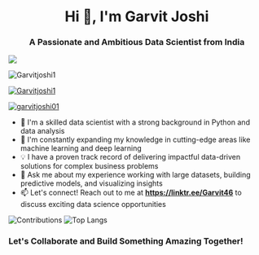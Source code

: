<h1 align="center">Hi 👋, I'm Garvit Joshi</h1>
<h3 align="center">A Passionate and Ambitious Data Scientist from India</h3>

![](https://th.bing.com/th/id/R.79397c9959948c605bb80482542ef08f?rik=ZtHgntcH3KNXKQ&riu=http%3a%2f%2fwww.arabnews.com%2fsites%2fdefault%2ffiles%2f2018%2f11%2f11%2f1365101-921132596.gif&ehk=zbYnAvizEuhZkHcUXmzstiMt8cYk6%2f8SzCmNTHucuEo%3d&risl=&pid=ImgRaw&r=0)

<p align="left"> <img src="https://komarev.com/ghpvc/?username=Garvitjoshi1&label=Profile%20views&color=0e75b6&style=flat" alt="Garvitjoshi1" /> </p>

<p align="left"> <a href="https://github.com/ryo-ma/github-profile-trophy"><img src="https://github-profile-trophy.vercel.app/?username=Garvitjoshi1" alt="Garvitjoshi1" /></a> </p>

<p align="left"> <a href="https://twitter.com/garvitjoshi01" target="blank"><img src="https://img.shields.io/twitter/follow/garvitjoshi01?logo=twitter&style=for-the-badge" alt="garvitjoshi01" /></a> </p>

- 🔭 I'm a skilled data scientist with a strong background in Python and data analysis
- 🌱 I'm constantly expanding my knowledge in cutting-edge areas like machine learning and deep learning
- 💡 I have a proven track record of delivering impactful data-driven solutions for complex business problems
- 💬 Ask me about my experience working with large datasets, building predictive models, and visualizing insights
- 📫 Let's connect! Reach out to me at **https://linktr.ee/Garvit46** to discuss exciting data science opportunities

![Contributions](https://github-readme-stats.vercel.app/api?username=Garvitjoshi1&theme=algolia&show_icons=true&height=195&width=495)
![Top Langs](https://github-readme-stats.vercel.app/api/top-langs/?username=Garvitjoshi1&theme=algolia&layout=compact&height=295&width=495)

<h3 align="left">Let's Collaborate and Build Something Amazing Together!</h3>
